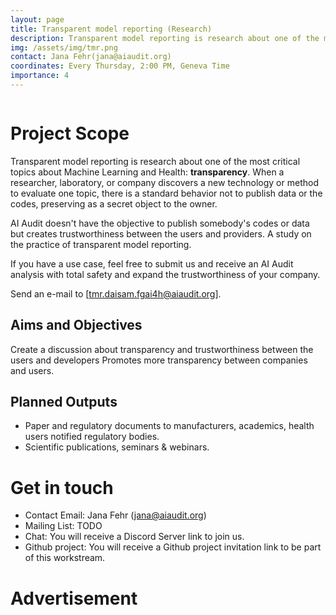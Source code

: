 ```yaml
---
layout: page
title: Transparent model reporting (Research)
description: Transparent model reporting is research about one of the most critical topics about Machine Learning and Health: **transparency**.
img: /assets/img/tmr.png
contact: Jana Fehr(jana@aiaudit.org)
coordinates: Every Thursday, 2:00 PM, Geneva Time
importance: 4
---
```


<div class="row">
    <div class="col-sm mt-3 mt-md-0">
        <img class="img-fluid rounded z-depth-1" src="{{ '/assets/img/ap_logo.jpg' | relative_url }}" alt="" title=""/>
    </div>
</div>

# Project Scope
Transparent model reporting is research about one of the most critical topics about Machine Learning and Health: **transparency**. When a researcher, laboratory, or company discovers a new technology or method to evaluate one topic, there is a standard behavior not to publish data or the codes, preserving as a secret object to the owner.

AI Audit doesn't have the objective to publish somebody's codes or data but creates trustworthiness between the users and providers. A study on the practice of transparent model reporting.

If you have a use case, feel free to submit us and receive an AI Audit analysis with total safety and expand the trustworthiness of your company.

Send an e-mail to [tmr.daisam.fgai4h@aiaudit.org].

## Aims and Objectives
Create a discussion about transparency and trustworthiness between the users and developers
Promotes more transparency between companies and users.

## Planned Outputs
* Paper and regulatory documents to manufacturers, academics, health users notified regulatory bodies.
* Scientific publications, seminars & webinars.

# Get in touch
* Contact Email: Jana Fehr (jana@aiaudit.org)
* Mailing List: TODO
* Chat: You will receive a Discord Server link to join us.
* Github project: You will receive a Github project invitation link to be part of this workstream.

# Advertisement

<div class="row">
    <div class="col-sm mt-3 mt-md-0">
        <img class="img-fluid rounded z-depth-1" src="{{ '/assets/img/flyer_tmr.png' | relative_url }}" alt="" title="example image"/>
    </div>
</div>
